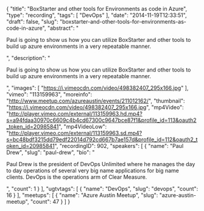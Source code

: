 {
  "title": "BoxStarter and other tools for Environments as code in Azure",
  "type": "recording",
  "tags": [
    "DevOps"
  ],
  "date": "2014-11-19T12:33:51",
  "draft": false,
  "slug": "boxstarter-and-other-tools-for-environments-as-code-in-azure",
  "abstract": "<p>Paul is going to show us how you can utilize BoxStarter and other tools to build up azure environments in a very repeatable manner.</p>",
  "description": "<p>Paul is going to show us how you can utilize BoxStarter and other tools to build up azure environments in a very repeatable manner.</p>",
  "images": [
    "https://i.vimeocdn.com/video/498382407_295x166.jpg"
  ],
  "vimeo": "113159963",
  "moreinfo": "http://www.meetup.com/azureaustin/events/211012162/",
  "thumbnail": "https://i.vimeocdn.com/video/498382407_295x166.jpg",
  "mp4Video": "http://player.vimeo.com/external/113159963.hd.mp4?s=a94fdaa30970c6609c4b4cd67300c9647bce87f1&profile_id=113&oauth2_token_id=20985841",
  "mp4VideoLow": "http://player.vimeo.com/external/113159963.sd.mp4?s=bc48bdf3215dd79edf22014d792cd667b7ae157d&profile_id=112&oauth2_token_id=20985841",
  "recordingID": 902,
  "speakers": [
    {
      "name": "Paul Drew",
      "slug": "paul-drew",
      "bio": "<p>Paul Drew is the president of DevOps Unlimited where he manages the day to day operations of several very big name applications for big name clients.  DevOps is the operations arm of Clear Measure.  </p>",
      "count": 1
    }
  ],
  "ugtvtags": [
    {
      "name": "DevOps",
      "slug": "devops",
      "count": 16
    }
  ],
  "meetups": [
    {
      "name": "Azure Austin Meetup",
      "slug": "azure-austin-meetup",
      "count": 47
    }
  ]
}